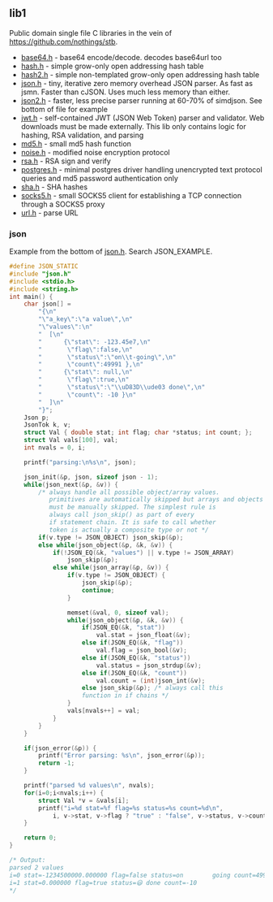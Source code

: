 ## lib1
Public domain single file C libraries in the vein of https://github.com/nothings/stb.

- [base64.h](base64.h) - base64 encode/decode. decodes base64url too
- [hash.h](hash.h) - simple grow-only open addressing hash table
- [hash2.h](hash2.h) - simple non-templated grow-only open addressing hash table
- [json.h](json.h) - tiny, iterative zero memory overhead JSON parser.
As fast as jsmn. Faster than cJSON. Uses much less memory than either.
- [json2.h](json2.h) - faster, less precise parser running at 60-70% of simdjson.
See bottom of file for example
- [jwt.h](jwt.h) - self-contained JWT (JSON Web Token) parser and validator. Web downloads
  must be made externally. This lib only contains logic for hashing, RSA validation, and parsing
- [md5.h](md5.h) - small md5 hash function
- [noise.h](noise.h) - modified noise encryption protocol
- [rsa.h](rsa.h) - RSA sign and verify
- [postgres.h](postgres.h) - minimal postgres driver handling unencrypted text protocol queries and md5
  password authentication only
- [sha.h](sha.h) - SHA hashes
- [socks5.h](socks5.h) - small SOCKS5 client for establishing a TCP connection through a SOCKS5
  proxy
- [url.h](url.h) - parse URL

### json
Example from the bottom of [json.h](json.h). Search JSON\_EXAMPLE.
```c
#define JSON_STATIC
#include "json.h"
#include <stdio.h>
#include <string.h>
int main() {
	char json[] =
		"{\n"
		"\"a_key\":\"a value\",\n"
		"\"values\":\n"
		"  [\n"
		"      {\"stat\": -123.45e7,\n"
		"       \"flag\":false,\n"
		"       \"status\":\"on\\t-going\",\n"
		"       \"count\":49991 },\n"
		"      {\"stat\": null,\n"
		"       \"flag\":true,\n"
		"       \"status\":\"\\uD83D\\ude03 done\",\n"
		"       \"count\": -10 }\n"
		"  ]\n"
		"}";
	Json p;
	JsonTok k, v;
	struct Val { double stat; int flag; char *status; int count; };
	struct Val vals[100], val;
	int nvals = 0, i;

	printf("parsing:\n%s\n", json);

	json_init(&p, json, sizeof json - 1);
	while(json_next(&p, &v)) {
		/* always handle all possible object/array values.
		   primitives are automatically skipped but arrays and objects
		   must be manually skipped. The simplest rule is
		   always call json_skip() as part of every
		   if statement chain. It is safe to call whether
		   token is actually a composite type or not */
		if(v.type != JSON_OBJECT) json_skip(&p);
		else while(json_object(&p, &k, &v)) {
			if(!JSON_EQ(&k, "values") || v.type != JSON_ARRAY)
				json_skip(&p);
			else while(json_array(&p, &v)) {
				if(v.type != JSON_OBJECT) {
					json_skip(&p);
					continue;
				}

				memset(&val, 0, sizeof val);
				while(json_object(&p, &k, &v)) {
					if(JSON_EQ(&k, "stat"))
						val.stat = json_float(&v);
					else if(JSON_EQ(&k, "flag"))
						val.flag = json_bool(&v);
					else if(JSON_EQ(&k, "status"))
						val.status = json_strdup(&v);
					else if(JSON_EQ(&k, "count"))
						val.count = (int)json_int(&v);
					else json_skip(&p); /* always call this
					function in if chains */
				}
				vals[nvals++] = val;
			}
		}
	}

	if(json_error(&p)) {
		printf("Error parsing: %s\n", json_error(&p));
		return -1;
	}

	printf("parsed %d values\n", nvals);
	for(i=0;i<nvals;i++) {
		struct Val *v = &vals[i];
		printf("i=%d stat=%f flag=%s status=%s count=%d\n",
			i, v->stat, v->flag ? "true" : "false", v->status, v->count);
	}

	return 0;
}

/* Output:
parsed 2 values
i=0 stat=-1234500000.000000 flag=false status=on        going count=49991
i=1 stat=0.000000 flag=true status=😃 done count=-10
*/
```
